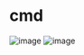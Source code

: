 # cmd
![image](https://user-images.githubusercontent.com/89338401/153741449-fbe5613f-b706-4f3c-b32e-891cd70602a9.png)
![image](https://user-images.githubusercontent.com/89338401/153741517-52eb0121-a35e-4199-aabc-30fa67a5e339.png)

